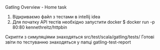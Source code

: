 Gatling Overview - Home task
1.	Відкриваємо файл з тестами в intellij idea
2.	Для початку АРІ тестів необхідно запустити docker $ docker run -p 80:80 kennethreitz/httpbin

Скрипти з симуляціями знаходяться src/test/scala/gatling/tests/
Готові звіти по тестуванню знаходяться у папці gatling-test-report 
